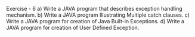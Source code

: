 Exercise - 6
a) Write a JAVA program that describes exception handling mechanism.
b) Write a JAVA program Illustrating Multiple catch clauses.
c) Write a JAVA program for creation of Java Built-in Exceptions. 
d) Write a JAVA program for creation of User Defined Exception.
